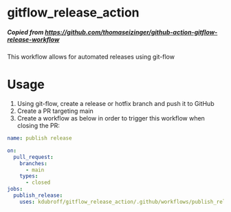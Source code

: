 # gitflow_release_action
##### Copied from https://github.com/thomaseizinger/github-action-gitflow-release-workflow

This workflow allows for automated releases using git-flow

# Usage

1. Using git-flow, create a release or hotfix branch and push it to GitHub
2. Create a PR targeting main
3. Create a workflow as below in order to trigger this workflow when closing the PR:

```yml
name: publish release

on:
  pull_request:
    branches:
      - main
    types:
      - closed
jobs:
  publish_release:
    uses: kdubroff/gitflow_release_action/.github/workflows/publish_release.yml@8e8c36c336da44de5ac52cfc81e391c3c7df13d9
```
